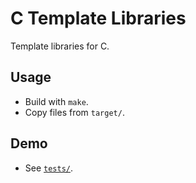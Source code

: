# C Template Libraries
Template libraries for C.

## Usage
- Build with `make`.
- Copy files from `target/`.

## Demo
- See [`tests/`](tests/).
